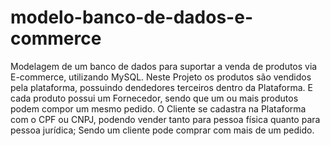 # modelo-banco-de-dados-e-commerce
Modelagem de um banco de dados para suportar a venda de produtos via E-commerce, utilizando MySQL.
Neste Projeto os produtos são vendidos pela plataforma, possuindo dendedores terceiros dentro da Plataforma. E cada produto possui um Fornecedor, sendo que um ou mais produtos podem compor um mesmo pedido.
O Cliente se cadastra na Plataforma com o CPF ou CNPJ, podendo vender tanto para pessoa física quanto para pessoa jurídica; Sendo um cliente pode comprar com mais de um pedido.

